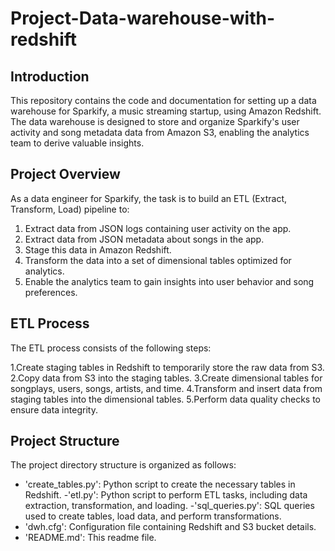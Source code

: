# Project-Data-warehouse-with-redshift

## Introduction 

This repository contains the code and documentation for setting up a data warehouse for Sparkify, a music streaming startup, using Amazon Redshift. The data warehouse is designed to store and organize Sparkify's user activity and song metadata data from Amazon S3, enabling the analytics team to derive valuable insights.

## Project Overview
As a data engineer for Sparkify, the task is to build an ETL (Extract, Transform, Load) pipeline to:

1. Extract data from JSON logs containing user activity on the app.
2. Extract data from JSON metadata about songs in the app.
3. Stage this data in Amazon Redshift.
4. Transform the data into a set of dimensional tables optimized for analytics.
5. Enable the analytics team to gain insights into user behavior and song preferences.

## ETL Process
The ETL process consists of the following steps:

1.Create staging tables in Redshift to temporarily store the raw data from S3.
2.Copy data from S3 into the staging tables.
3.Create dimensional tables for songplays, users, songs, artists, and time.
4.Transform and insert data from staging tables into the dimensional tables.
5.Perform data quality checks to ensure data integrity.

## Project Structure
The project directory structure is organized as follows:

- 'create_tables.py': Python script to create the necessary tables in Redshift.
-'etl.py': Python script to perform ETL tasks, including data extraction, transformation, and loading.
-'sql_queries.py': SQL queries used to create tables, load data, and perform transformations.
- 'dwh.cfg': Configuration file containing Redshift and S3 bucket details.
- 'README.md': This readme file.
